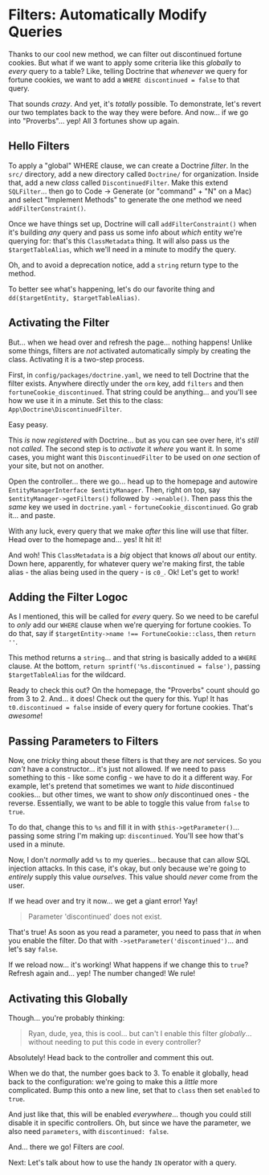 # Filters: Automatically Modify Queries

Thanks to our cool new method, we can filter out discontinued fortune
cookies. But what if we want to apply some criteria like this *globally* to
*every* query to a table? Like, telling Doctrine that *whenever* we query for fortune
cookies, we want to add a `WHERE discontinued = false` to that query.

That sounds *crazy*. And yet, it's *totally* possible. To demonstrate, let's revert
our two templates back to the way they were before. And now... if we go into
"Proverbs"... yep! All 3 fortunes show up again.

## Hello Filters

To apply a "global" WHERE clause, we can create a Doctrine *filter*. In the `src/`
directory, add a new directory called `Doctrine/` for organization. Inside that,
add a new *class* called `DiscontinuedFilter`. Make this extend `SQLFilter`...
then go to Code -> Generate (or "command" + "N" on a Mac) and select "Implement
Methods" to generate the one method we need `addFilterConstraint()`.

Once we have things set up, Doctrine will call `addFilterConstraint()` when it's
building *any* query and pass us some info about *which* entity we're querying
for: that's this `ClassMetadata` thing. It will also pass us the
`$targetTableAlias`, which we'll need in a minute to modify the query.

Oh, and to avoid a deprecation notice, add a `string` return type to the method.

To better see what's happening, let's do our favorite thing and
`dd($targetEntity, $targetTableAlias)`.

## Activating the Filter

But... when we head over and refresh the page... nothing happens! Unlike some
things, filters are *not* activated automatically simply by creating the class.
Activating it is a two-step process.

First, in `config/packages/doctrine.yaml`, we need to tell Doctrine that the
filter exists. Anywhere directly under the `orm` key, add `filters` and then
`fortuneCookie_discontinued`. That string could be anything... and you'll see
how we use it in a minute. Set this to the class: `App\Doctrine\DiscontinuedFilter`.

Easy peasy.

This *is* now *registered* with Doctrine... but as you can see over here, it's
*still* not *called*. The second step is to *activate* it *where* you want it.
In some cases, you might want this `DiscontinuedFilter` to be used on *one*
section of your site, but not on another.

Open the controller... there we go... head up to the homepage and autowire
`EntityManagerInterface $entityManager`. Then, right on top, say
`$entityManager->getFilters()` followed by `->enable()`. Then pass this the *same*
key we used in `doctrine.yaml` - `fortuneCookie_discontinued`. Go grab it...
and paste.

With any luck, every query that we make *after* this line will
use that filter. Head over to the homepage and... yes! It hit it!

And woh! This `ClassMetadata` is a *big* object that knows *all* about our entity.
Down here, apparently, for whatever query we're making first, the table alias -
the alias being used in the query - is `c0_`. Ok! Let's get to work!

## Adding the Filter Logoc

As I mentioned, this will be called for *every* query. So we need to be careful
to *only* add our `WHERE` clause when we're querying for fortune cookies.
To do that, say if `$targetEntity->name !== FortuneCookie::class`, then
`return ''`.

This method returns a `string`... and that string is basically added to
a `WHERE` clause. At the bottom, `return sprintf('%s.discontinued = false')`,
passing `$targetTableAlias` for the wildcard.

Ready to check this out? On the homepage, the "Proverbs" count should go from 3
to 2. And... it does! Check out the query for this. Yup! It has
`t0.discontinued = false` inside of every query for fortune cookies. That's *awesome*!

## Passing Parameters to Filters

Now, one *tricky* thing about these filters is that they are *not* services. So you
*can't* have a constructor... it's just not allowed. If we need to pass something
to this - like some config - we have to do it a different way. For example,
let's pretend that sometimes we want to *hide* discontinued cookies... but other
times, we want to show *only* discontinued ones - the reverse. Essentially, we want
to be  able to toggle this value from `false` to `true`.

To do that, change this to `%s` and fill it in with `$this->getParameter()`...
passing some string I'm making up: `discontinued`. You'll see how that's used in
a minute.

Now, I don't *normally* add `%s` to my queries... because that can allow SQL
injection attacks. In this case, it's okay, but only because we're going to
*entirely* supply this value *ourselves*. This value should *never* come from
the user.

If we head over and try it now... we get a giant error! Yay!

> Parameter 'discontinued' does not exist.

That's true! As soon as you read a parameter, you need to pass that *in* when you
enable the filter. Do that with `->setParameter('discontinued')`... and let's say
`false`.

If we reload now... it's working! What happens if we change this to
`true`? Refresh again and... yep! The number changed! We rule!

## Activating this Globally

Though... you're probably thinking:

> Ryan, dude, yea, this is cool... but can't I enable this filter *globally*...
> without needing to put this code in every controller?

Absolutely! Head back to the controller and comment this out.

When we do that, the number goes back to 3. To enable it globally, head back to
the configuration: we're going to make this a *little* more complicated. Bump
this onto a new line, set that to `class` then set `enabled` to `true`.

And just like that, this will be enabled *everywhere*... though you could still
disable it in specific controllers. Oh, but since we have the parameter, we also
need `parameters`, with `discontinued: false`.

And... there we go! Filters are *cool*.

Next: Let's talk about how to use the handy `IN` operator with a query.
